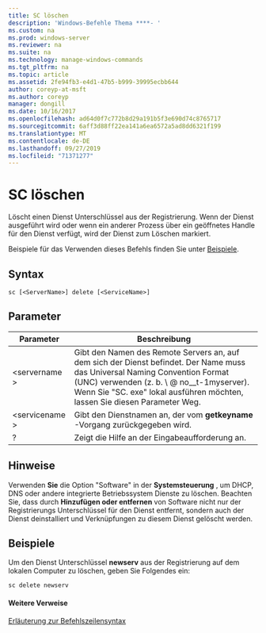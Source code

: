```yaml
---
title: SC löschen
description: 'Windows-Befehle Thema ****- '
ms.custom: na
ms.prod: windows-server
ms.reviewer: na
ms.suite: na
ms.technology: manage-windows-commands
ms.tgt_pltfrm: na
ms.topic: article
ms.assetid: 2fe94fb3-e4d1-47b5-b999-39995ecbb644
author: coreyp-at-msft
ms.author: coreyp
manager: dongill
ms.date: 10/16/2017
ms.openlocfilehash: ad64d0f7c772b8d29a191b5f3e690d74c8765717
ms.sourcegitcommit: 6aff3d88ff22ea141a6ea6572a5ad8dd6321f199
ms.translationtype: MT
ms.contentlocale: de-DE
ms.lasthandoff: 09/27/2019
ms.locfileid: "71371277"
---
```

# <a name="sc-delete"></a>SC löschen



Löscht einen Dienst Unterschlüssel aus der Registrierung. Wenn der Dienst ausgeführt wird oder wenn ein anderer Prozess über ein geöffnetes Handle für den Dienst verfügt, wird der Dienst zum Löschen markiert.

Beispiele für das Verwenden dieses Befehls finden Sie unter [Beispiele](#examples).

## <a name="syntax"></a>Syntax

```
sc [<ServerName>] delete [<ServiceName>]
```

## <a name="parameters"></a>Parameter

|Parameter|Beschreibung|
|---------|-----------|
|\<servername >|Gibt den Namen des Remote Servers an, auf dem sich der Dienst befindet. Der Name muss das Universal Naming Convention Format (UNC) verwenden (z. b. \\ @ no__t-1myserver). Wenn Sie "SC. exe" lokal ausführen möchten, lassen Sie diesen Parameter Weg.|
|\<servicename >|Gibt den Dienstnamen an, der vom **getkeyname** -Vorgang zurückgegeben wird.|
|?|Zeigt die Hilfe an der Eingabeaufforderung an.|

## <a name="remarks"></a>Hinweise

Verwenden **Sie** die Option "Software" in der **Systemsteuerung** , um DHCP, DNS oder andere integrierte Betriebssystem Dienste zu löschen. Beachten Sie, dass durch **Hinzufügen oder entfernen** von Software nicht nur der Registrierungs Unterschlüssel für den Dienst entfernt, sondern auch der Dienst deinstalliert und Verknüpfungen zu diesem Dienst gelöscht werden.

## <a name="examples"></a>Beispiele

Um den Dienst Unterschlüssel **newserv** aus der Registrierung auf dem lokalen Computer zu löschen, geben Sie Folgendes ein:
```
sc delete newserv
```

#### <a name="additional-references"></a>Weitere Verweise

[Erläuterung zur Befehlszeilensyntax](command-line-syntax-key.md)